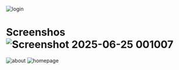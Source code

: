 ![login](https://github.com/user-attachments/assets/69ff99b4-5216-4bab-bd47-3431b16f7094)
# Screenshos![Screenshot 2025-06-25 001007](https://github.com/user-attachments/assets/4c35f3f1-c5d3-4d37-b501-043447b863e5)
![about](https://github.com/user-attachments/assets/ae8ffed6-e372-4626-8398-bf35e1134f7f)
![homepage](https://github.com/user-attachments/assets/ff4ad206-8039-44c8-8466-105c007e2047)
